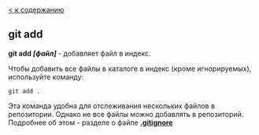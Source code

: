 [< к содержанию](./readme.md)

## git add

**git add *[файл]*** - добавляет файл в индекс.

Чтобы добавить все файлы в каталоге в индекс (кроме игнорируемых), используйте команду:

```bash=
git add .
```
Эта команда удобна для отслеживания нескольких файлов в репозитории. Однако не все файлы можно добавлять в репозиторий. Подробнее об этом - разделе о файле [**.gitignore**](./gitignore.md)
